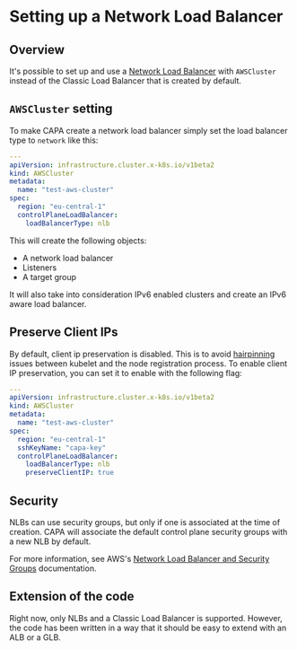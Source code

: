 # Setting up a Network Load Balancer

## Overview

It's possible to set up and use a [Network Load Balancer](https://docs.aws.amazon.com/elasticloadbalancing/latest/network/introduction.html) with `AWSCluster` instead of the
Classic Load Balancer that is created by default.

## `AWSCluster` setting

To make CAPA create a network load balancer simply set the load balancer type to `network` like this:

```yaml
---
apiVersion: infrastructure.cluster.x-k8s.io/v1beta2
kind: AWSCluster
metadata:
  name: "test-aws-cluster"
spec:
  region: "eu-central-1"
  controlPlaneLoadBalancer:
    loadBalancerType: nlb
```

This will create the following objects:

- A network load balancer
- Listeners
- A target group

It will also take into consideration IPv6 enabled clusters and create an IPv6 aware load balancer.

## Preserve Client IPs

By default, client ip preservation is disabled. This is to avoid [hairpinning](https://docs.aws.amazon.com/elasticloadbalancing/latest/network/load-balancer-troubleshooting.html#loopback-timeout) issues between kubelet and the node
registration process. To enable client IP preservation, you can set it to enable with the following flag:

```yaml
---
apiVersion: infrastructure.cluster.x-k8s.io/v1beta2
kind: AWSCluster
metadata:
  name: "test-aws-cluster"
spec:
  region: "eu-central-1"
  sshKeyName: "capa-key"
  controlPlaneLoadBalancer:
    loadBalancerType: nlb
    preserveClientIP: true
```

## Security

NLBs can use security groups, but only if one is associated at the time of creation.
CAPA will associate the default control plane security groups with a new NLB by default.

For more information, see AWS's [Network Load Balancer and Security Groups](https://docs.aws.amazon.com/elasticloadbalancing/latest/network/load-balancer-security-groups.html) documentation.

## Extension of the code

Right now, only NLBs and a Classic Load Balancer is supported. However, the code has been written in a way that it
should be easy to extend with an ALB or a GLB.
